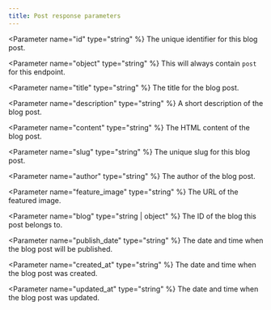 ```yaml
---
title: Post response parameters
---
```


<Parameter name="id" type="string" %}
The unique identifier for this blog post.
</Parameter>

<Parameter name="object" type="string" %}
This will always contain `post` for this endpoint.
</Parameter>

<Parameter name="title" type="string" %}
The title for the blog post.
</Parameter>

<Parameter name="description" type="string" %}
A short description of the blog post.
</Parameter>

<Parameter name="content" type="string" %}
The HTML content of the blog post.
</Parameter>

<Parameter name="slug" type="string" %}
The unique slug for this blog post.
</Parameter>

<Parameter name="author" type="string" %}
The author of the blog post.
</Parameter>

<Parameter name="feature_image" type="string" %}
The URL of the featured image.
</Parameter>

<Parameter name="blog" type="string | object" %}
The ID of the blog this post belongs to.
</Parameter>

<Parameter name="publish_date" type="string" %}
The date and time when the blog post will be published.
</Parameter>

<Parameter name="created_at" type="string" %}
The date and time when the blog post was created.
</Parameter>

<Parameter name="updated_at" type="string" %}
The date and time when the blog post was updated.
</Parameter>
